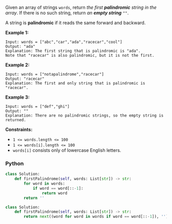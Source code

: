 Given an array of strings  `words`, return  _the first  **palindromic**  string in the array_. If there is no such string, return  _an  **empty string**_ `""`.

A string is  **palindromic**  if it reads the same forward and backward.

**Example 1:**
```
Input: words = ["abc","car","ada","racecar","cool"]
Output: "ada"
Explanation: The first string that is palindromic is "ada".
Note that "racecar" is also palindromic, but it is not the first.
```

**Example 2:**
```
Input: words = ["notapalindrome","racecar"]
Output: "racecar"
Explanation: The first and only string that is palindromic is "racecar".
```

**Example 3:**
```
Input: words = ["def","ghi"]
Output: ""
Explanation: There are no palindromic strings, so the empty string is returned.
```

**Constraints:**

- `1 <= words.length <= 100`
- `1 <= words[i].length <= 100`
- `words[i]`  consists only of lowercase English letters.


### Python
```python
class Solution:
    def firstPalindrome(self, words: List[str]) -> str:
        for word in words:
            if word == word[::-1]:
                return word
        return ''
```

```python
class Solution:
    def firstPalindrome(self, words: List[str]) -> str:
        return next((word for word in words if word == word[::-1]), '')
```